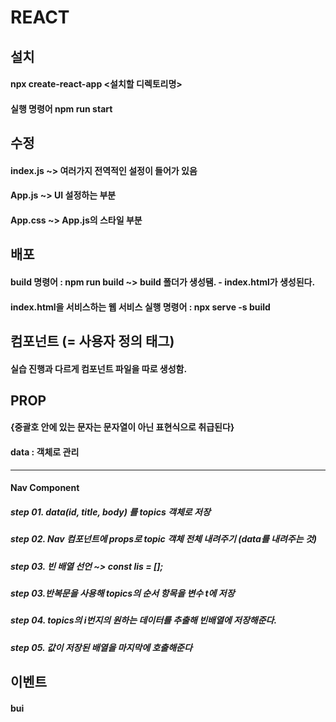 # REACT

## 설치

#### npx create-react-app <설치할 디렉토리명>

#### 실행 명령어 npm run start

## 수정

#### index.js ~> 여러가지 전역적인 설정이 들어가 있음

#### App.js ~> UI 설정하는 부분

#### App.css ~> App.js의 스타일 부분

## 배포

#### build 명령어 : npm run build ~> build 폴더가 생성됌. - index.html가 생성된다.

#### index.html을 서비스하는 웹 서비스 실행 명령어 : npx serve -s build

## 컴포넌트 (= 사용자 정의 태그)

#### 실습 진행과 다르게 컴포넌트 파일을 따로 생성함.

## PROP

#### {중괄호 안에 있는 문자는 문자열이 아닌 표현식으로 취급된다}

#### data : 객체로 관리

---

#### Nav Component

##### step 01. data(id, title, body) 를 topics 객체로 저장

##### step 02. Nav 컴포넌트에 props로 topic 객체 전체 내려주기 (data를 내려주는 것)

##### step 03. 빈 배열 선언 ~> const lis = [];

##### step 03.반복문을 사용해 topics의 순서 항목을 변수 t에 저장

##### step 04. topics의 i번지의 원하는 데이터를 추출해 빈배열에 저장해준다.

##### step 05. 값이 저장된 배열을 마지막에 호출해준다

## 이벤트

#### bui
